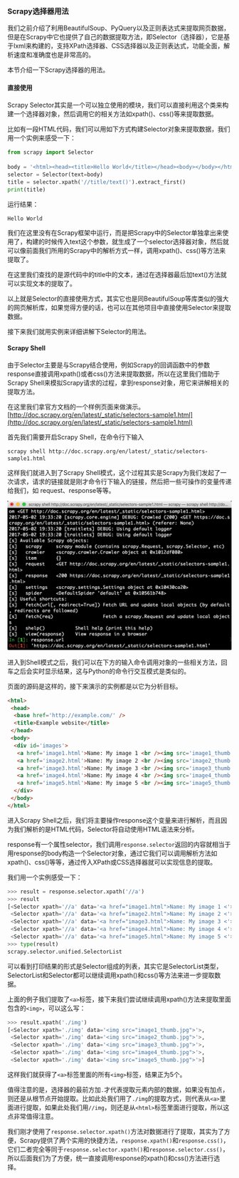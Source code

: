 ### Scrapy选择器用法

我们之前介绍了利用BeautifulSoup、PyQuery以及正则表达式来提取网页数据，但是在Scrapy中它也提供了自己的数据提取方法，即Selector（选择器），它是基于lxml来构建的，支持XPath选择器、CSS选择器以及正则表达式，功能全面，解析速度和准确度也是非常高的。

本节介绍一下Scrapy选择器的用法。

#### 直接使用

Scrapy Selector其实是一个可以独立使用的模块，我们可以直接利用这个类来构建一个选择器对象，然后调用它的相关方法如xpath()、css()等来提取数据。

比如有一段HTML代码，我们可以用如下方式构建Selector对象来提取数据，我们用一个实例来感受一下：

```python
from scrapy import Selector

body = '<html><head><title>Hello World</title></head><body></body></html>'
selector = Selector(text=body)
title = selector.xpath('//title/text()').extract_first()
print(title)
```

运行结果：

```
Hello World
```

我们在这里没有在Scrapy框架中运行，而是把Scrapy中的Selector单独拿出来使用了，构建的时候传入text这个参数，就生成了一个selector选择器对象，然后就可以像前面我们所用的Scrapy中的解析方式一样，调用xpath()、css()等方法来提取了。

在这里我们查找的是源代码中的title中的文本，通过在选择器最后加text()方法就可以实现文本的提取了。

以上就是Selector的直接使用方式，其实它也是同BeautifulSoup等库类似的强大的网页解析库，如果觉得方便的话，也可以在其他项目中直接使用Selector来提取数据。

接下来我们就用实例来详细讲解下Selector的用法。

#### Scrapy Shell

由于Selector主要是与Scrapy结合使用，例如Scrapy的回调函数中的参数response直接调用xpath()或者css()方法来提取数据，所以在这里我们借助于Scrapy Shell来模拟Scrapy请求的过程，拿到response对象，用它来讲解相关的提取方法。

在这里我们拿官方文档的一个样例页面来做演示。[http://doc.scrapy.org/en/latest/_static/selectors-sample1.html](http://doc.scrapy.org/en/latest/_static/selectors-sample1.html)

首先我们需要开启Scrapy Shell，在命令行下输入

```
scrapy shell http://doc.scrapy.org/en/latest/_static/selectors-sample1.html
```

这样我们就进入到了Scrapy Shell模式，这个过程其实是Scrapy为我们发起了一次请求，请求的链接就是刚才命令行下输入的链接，然后把一些可操作的变量传递给我们，如
request、response等等。

![](./assets/2017-05-02-19-39-25.jpg)

进入到Shell模式之后，我们可以在下方的输入命令调用对象的一些相关方法，回车之后会实时显示结果，这与Python的命令行交互模式是类似的。

页面的源码是这样的，接下来演示的实例都是以它为分析目标。

```html
<html>
 <head>
  <base href='http://example.com/' />
  <title>Example website</title>
 </head>
 <body>
  <div id='images'>
   <a href='image1.html'>Name: My image 1 <br /><img src='image1_thumb.jpg' /></a>
   <a href='image2.html'>Name: My image 2 <br /><img src='image2_thumb.jpg' /></a>
   <a href='image3.html'>Name: My image 3 <br /><img src='image3_thumb.jpg' /></a>
   <a href='image4.html'>Name: My image 4 <br /><img src='image4_thumb.jpg' /></a>
   <a href='image5.html'>Name: My image 5 <br /><img src='image5_thumb.jpg' /></a>
  </div>
 </body>
</html>
```

进入Scrapy Shell之后，我们将主要操作response这个变量来进行解析，而且因为我们解析的是HTML代码，Selector将自动使用HTML语法来分析。

response有一个属性selector，我们调用`response.selector`返回的内容就相当于用response的body构造一个Selector对象，通过它我们可以调用解析方法如xpath()、css()等等，通过传入XPath或CSS选择器就可以实现信息的提取。

我们用一个实例感受一下：

```python
>>> result = response.selector.xpath('//a')
>>> result
[<Selector xpath='//a' data='<a href="image1.html">Name: My image 1 <'>,
 <Selector xpath='//a' data='<a href="image2.html">Name: My image 2 <'>,
 <Selector xpath='//a' data='<a href="image3.html">Name: My image 3 <'>,
 <Selector xpath='//a' data='<a href="image4.html">Name: My image 4 <'>,
 <Selector xpath='//a' data='<a href="image5.html">Name: My image 5 <'>]
>>> type(result)
scrapy.selector.unified.SelectorList
```

可以看到打印结果的形式是Selector组成的列表，其实它是SelectorList类型，SelectorList和Selector都可以继续调用xpath()和css()等方法来进一步提取数据。

上面的例子我们提取了`<a>`标签，接下来我们尝试继续调用xpath()方法来提取里面包含的`<img>`，可以这么写：

```python
>>> result.xpath('./img')
[<Selector xpath='./img' data='<img src="image1_thumb.jpg">'>,
 <Selector xpath='./img' data='<img src="image2_thumb.jpg">'>,
 <Selector xpath='./img' data='<img src="image3_thumb.jpg">'>,
 <Selector xpath='./img' data='<img src="image4_thumb.jpg">'>,
 <Selector xpath='./img' data='<img src="image5_thumb.jpg">'>]
```

这样我们就获得了`<a>`标签里面的所有`<img>`标签，结果正为5个。

值得注意的是，选择器的最前方加`.`才代表提取元素内部的数据，如果没有加点，则还是从根节点开始提取。比如此处我们用了`./img`的提取方式，则代表从`<a>`里面进行提取，如果此处我们用`//img`，则还是从`<html>`标签里面进行提取，所以这点非常值得注意。

我们刚才使用了`response.selector.xpath()`方法对数据进行了提取，其实为了方便，Scrapy提供了两个实用的快捷方法，`response.xpath()`和`response.css()`，它们二者完全等同于`response.selector.xpath()`和`response.selector.css()`，所以后面我们为了方便，统一直接调用response的xpath()和css()方法进行选择。






